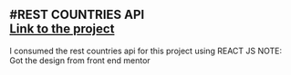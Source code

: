 #REST COUNTRIES API\
[Link to the project](https://frankrestcountriesapi.netlify.app/)
---

I consumed the rest countries api for this project using REACT JS
NOTE: Got the design from front end mentor